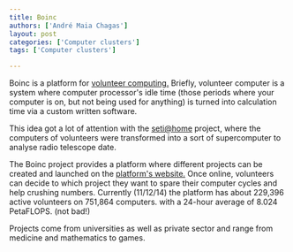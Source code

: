 ```yaml
---
title: Boinc
authors: ['André Maia Chagas']
layout: post
categories: ['Computer clusters']
tags: ['Computer clusters']

---
```





Boinc is a platform for [volunteer computing.](http://boinc.berkeley.edu/trac/wiki/VolunteerComputing) Briefly, volunteer computer is a system where computer processor's idle time (those periods where your computer is on, but not being used for anything) is turned into calculation time via a custom written software.

This idea got a lot of attention with the [seti@home](http://setiathome.ssl.berkeley.edu/) project, where the computers of volunteers were transformed into a sort of supercomputer to analyse radio telescope date.

The Boinc project provides a platform where different projects can be created and launched on the [platform's website.](http://boinc.berkeley.edu/) Once online, volunteers can decide to which project they want to spare their computer cycles and help crushing numbers. Currently (11/12/14) the platform has about 229,396 active volunteers on 751,864 computers. with a 24-hour average of 8.024 PetaFLOPS. (not bad!)

Projects come from universities as well as private sector and range from medicine and mathematics to games.
